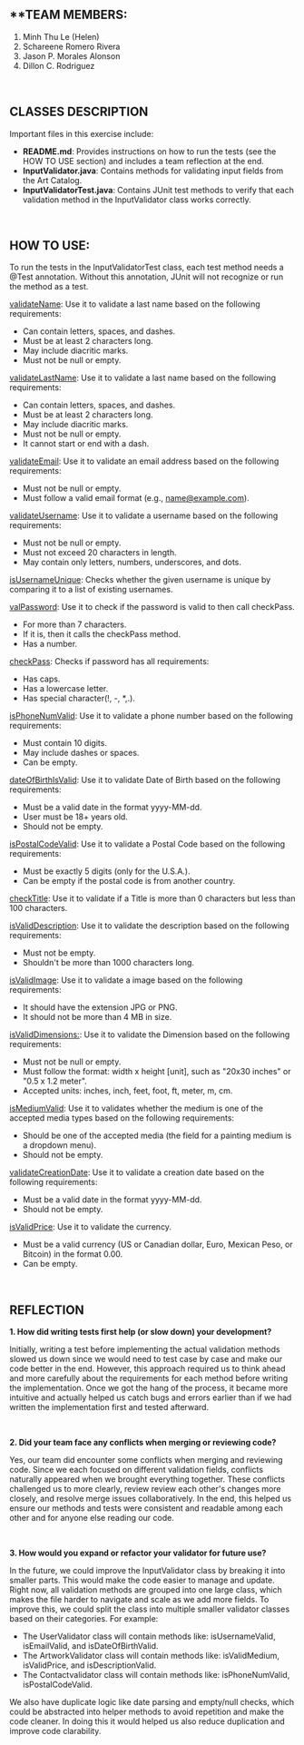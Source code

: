 ## **TEAM MEMBERS:
1. Minh Thu Le (Helen)
2. Schareene Romero Rivera
3. Jason P. Morales Alonson 
4. Dillon C. Rodriguez

<br>

## **CLASSES DESCRIPTION**

Important files in this exercise include:
- **README.md**: Provides instructions on how to run the tests (see the HOW TO USE section) and includes a team reflection at the end.
- **InputValidator.java**: Contains methods for validating input fields from the Art Catalog.
- **InputValidatorTest.java**: Contains JUnit test methods to verify that each validation method in the InputValidator class works correctly.

<br>

## **HOW TO USE**:

To run the tests in the InputValidatorTest class, each test method needs a @Test annotation. Without this annotation, JUnit will not recognize or run the method as a test.

<ins>validateName</ins>: Use it to validate a last name based on the following requirements:
- Can contain letters, spaces, and dashes.
- Must be at least 2 characters long.
- May include diacritic marks.
- Must not be null or empty.

<ins>validateLastName</ins>: Use it to validate a last name based on the following requirements:
- Can contain letters, spaces, and dashes.
- Must be at least 2 characters long.
- May include diacritic marks.
- Must not be null or empty.
- It cannot start or end with a dash.

<ins>validateEmail</ins>: Use it to validate an email address based on the following requirements:
- Must not be null or empty.
- Must follow a valid email format (e.g., name@example.com).

<ins>validateUsername</ins>: Use it to validate a username based on the following requirements:
- Must not be null or empty.
- Must not exceed 20 characters in length.
- May contain only letters, numbers, underscores, and dots.

<ins>isUsernameUnique</ins>: Checks whether the given username is unique by comparing it to a list of existing usernames.

<ins>valPassword</ins>: Use it to check if the password is valid to then call checkPass.
- For more than 7 characters.
- If it is, then it calls the checkPass method.
- Has a number.

<ins>checkPass</ins>: Checks if password has all requirements:
- Has caps.
- Has a lowercase letter.
- Has special character(!, -, *,.).

<ins>isPhoneNumValid</ins>: Use it to validate a phone number based on the following requirements:
- Must contain 10 digits.
- May include dashes or spaces.
- Can be empty.

<ins>dateOfBirthIsValid</ins>: Use it to validate Date of Birth based on the following requirements:
- Must be a valid date in the format yyyy-MM-dd.
- User must be 18+ years old. 
- Should not be empty.

<ins>isPostalCodeValid</ins>: Use it to validate a Postal Code based on the following requirements:
- Must be exactly 5 digits (only for the U.S.A.).
- Can be empty if the postal code is from another country.

<ins>checkTitle</ins>: Use it to validate if a Title is more than 0 characters but less than 100 characters.

<ins>isValidDescription</ins>: Use it to validate the description based on the following requirements:
- Must not be empty.
- Shouldn't be more than 1000 characters long.

<ins>isValidImage</ins>: Use it to validate a image based on the following requirements:
- It should have the extension JPG or PNG.
- It should not be more than 4 MB in size.

<ins>isValidDimensions:</ins>: Use it to validate the Dimension based on the following requirements:
- Must not be null or empty.
- Must follow the format: width x height [unit], such as "20x30 inches" or "0.5 x 1.2 meter".
- Accepted units: inches, inch, feet, foot, ft, meter, m, cm.


<ins>isMediumValid</ins>: Use it to validates whether the medium is one of the accepted media types based on the following requirements: 
- Should be one of the accepted media (the field for a painting medium is a dropdown menu). 
- Should not be empty.

<ins>validateCreationDate</ins>: Use it to validate a creation date based on the following requirements:
- Must be a valid date in the format yyyy-MM-dd.
- Should not be empty.

<ins>isValidPrice</ins>: Use it to validate the currency.
- Must be a valid currency (US or Canadian dollar, Euro, Mexican Peso, or Bitcoin) in the format 0.00. 
- Can be empty.

<br>

## **REFLECTION** 
**1. How did writing tests first help (or slow down) your development?**

Initially, writing a test before implementing the actual validation methods slowed us down since we would need to test case by case and make our code better in the end. However, this approach required us to think ahead and more carefully about the requirements for each method before writing the implementation. Once we got the hang of the process, it became more intuitive and actually helped us catch bugs and errors earlier than if we had written the implementation first and tested afterward.

<br>

**2. Did your team face any conflicts when merging or reviewing code?** 

Yes, our team did encounter some conflicts when merging and reviewing code. Since we each focused on different validation fields, conflicts naturally appeared when we brought everything together. These conflicts challenged us to more clearly, review review each other's changes more closely, and resolve merge issues collaboratively. In the end, this helped us  ensure  our methods and tests were consistent and readable among each other and for anyone else reading our code.

<br>

**3. How would you expand or refactor your validator for future use?** 

In the future, we could improve the InputValidator class by breaking it into smaller parts. This would make the code easier to manage and update. Right now, all validation methods are grouped into one large class, which makes the file harder to navigate and scale as we add more fields. To improve this, we could split the class into multiple smaller validator classes based on their categories.
For example: 
- The UserValidator class will contain methods like: isUsernameValid, isEmailValid, and isDateOfBirthValid.
- The ArtworkValidator class will contain methods like: isValidMedium, isValidPrice, and isDescriptionValid.
- The Contactvalidator class will contain methods like: isPhoneNumValid, isPostalCodeValid.

We also have duplicate logic like date parsing and empty/null checks, which  could be abstracted into helper methods to avoid repetition and make the code cleaner. In doing this it would helped us also reduce duplication and improve code clarability. 

